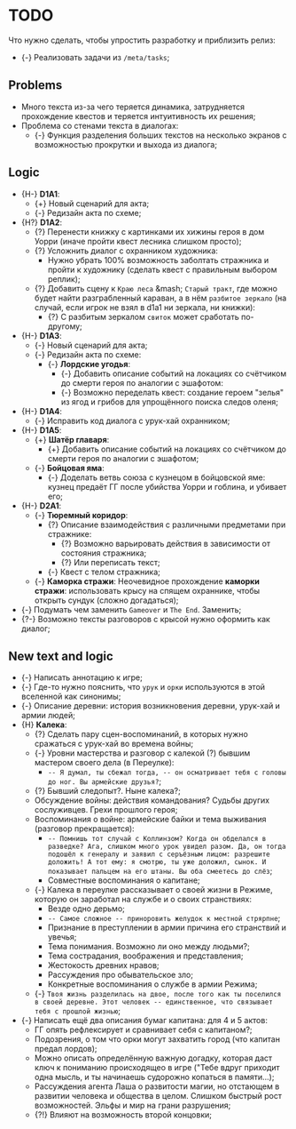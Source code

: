 # TODO
Что нужно сделать, чтобы упростить разработку и приблизить релиз:

   * {-} Реализовать задачи из `/meta/tasks`;

## Problems

   * Много текста из-за чего теряется динамика, затрудняется прохождение квеcтов и теряется интуитивность их решения;
   * Проблема со стенами текста в диалогах:
      * {-} Функция разделения больших текстов на несколько экранов с возможностью прокрутки и выхода из диалога;

## Logic

   * {H-} **D1A1**:
      * {+} Новый сценарий для акта;
      * {-} Редизайн акта по схеме;
   * {H?} **D1A2**:
      * {?} Перенести книжку с картинками их хижины героя в дом Уорри (иначе пройти квест лесника слишком просто);
      * {?} Усложнить диалог с охранником художника:
         * Нужно убрать 100% возможность заболтать стражника и пройти к художнику (сделать квест с правильным выбором реплик);
      * {?} Добавить сцену к `Краю леса` &mash; `Старый тракт`, где можно будет найти разграбленный караван, а в нём `разбитое зеркало` (на случай, если игрок не взял в d1a1 ни зеркала, ни книжки):
         * {?} С разбитым зеркалом `свиток` может сработать по-другому;
   * {H-} **D1A3**:
      * {-} Новый сценарий для акта;
      * {-} Редизайн акта по схеме:
         * {-} **Лордские угодья**:
            * {-} Добавить описание событий на локациях со счётчиком до смерти героя по аналогии с эшафотом:
            * {-} Возможно переделать квест: создание героем "зелья" из ягод и грибов для упрощённого поиска следов оленя;
   * {H-} **D1A4**:
      * {-} Исправить код диалога с урук-хай охранником;
   * {H-} **D1A5**:
      * {+} **Шатёр главаря**:
         * {+} Добавить описание событий на локациях со счётчиком до смерти героя по аналогии с эшафотом;
      * {-} **Бойцовая яма**:
         * {-} Доделать ветвь союза с кузнецом в бойцовской яме: кузнец предаёт ГГ после убийства Уорри и гоблина, и убивает его;
   * {H-} **D2A1**:
      * {-} **Тюремный коридор**:
         * {?} Описание взаимодействия с различными предметами при стражнике:
            * {?} Возможно варьировать действия в зависимости от состояния стражника;
            * {?} Или переписать текст;
         * {-} Квест с телом стражника;
      * {-} **Каморка стражи**: Неочевидное прохождение **каморки стражи**: использовать крысу на спящем охраннике, чтобы открыть сундук (сложно догадаться);
   * {-} Подумать чем заменить `Gameover` и `The End`. Заменить;
   * {?-} Возможно тексты разговоров с крысой нужно оформить как диалог;

## New text and logic

   * {-} Написать аннотацию к игре;
   * {-} Где-то нужно пояснить, что `урук` и `орки` используются в этой вселенной как синонимы;
   * {-} Описание деревни: история возникновения деревни, урук-хай и армии людей;
   * {H} **Калека**:
      * {?} Сделать пару сцен-воспоминаний, в которых нужно сражаться с урук-хай во времена войны;
      * {-} Уровни мастерства и разговор с калекой (?) бывшим мастером своего дела (в Переулке):
         * `-- Я думал, ты сбежал тогда, -- он осматривает тебя с головы до ног. Вы армейские друзья?`;
      * {?} Бывший следопыт?. Ныне калека?;
      * Обсуждение войны: действия командования? Судьбы других сослуживцев. Грехи прошлого героя;
      * Воспоминания о войне: армейские байки и тема выживания (разговор прекращается):
         * `-- Помнишь тот случай с Коллинзом? Когда он обделался в разведке? Ага, слишком много урок увидел разом. Да, он тогда подошёл к генералу и заявил с серъёзным лицом: разрешите доложить! А тот ему: я смотрю, ты уже доложил, сынок. И показывает пальцем на его штаны. Вы оба смеетесь до слёз`;
         * Совместные воспоминания о капитане;
      * {-} Калека в переулке рассказывает о своей жизни в Режиме, которую он заработал на службе и о своих странствиях:
         * Везде одно дерьмо;
         * `-- Самое сложное -- приноровить желудок к местной стрярпне`;
         * Признание в преступлении в армии причина его странствий и увечья;
         * Тема понимания. Возможно ли оно между людьми?;
         * Тема сострадания, воображения и представления;
         * Жестокость древних нравов;
         * Рассуждения про обывательское зло;
         * Конкретные воспоминания о службе в армии Режима;
      * {-} `Твоя жизнь разделилась на двое, после того как ты поселился в своей деревне. Этот человек -- единственное, что связывает тебя с прошлой жизнью`;
   * {-} Написать ещё два описания бумаг капитана: для 4 и 5 актов:
      * ГГ опять рефлексирует и сравнивает себя с капитаном?;
      * Подозрения, о том что орки могут захватить город (что капитан предал лордов);
      * Можно описать определённую важную догадку, которая даст ключ к пониманию происходящео в игре ("Тебе вдруг приходит одна мысль, и ты начинаешь судорожно копаться в памяти...);
      * Рассуждения агента Лаша о развитости магии, но отстающем в развитии человека и общества в целом. Слишком быстрый рост возможностей. Эльфы и мир на грани разрушения;
      * {?!} Влияют на возможность второй концовки;
